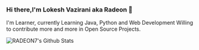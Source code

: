 ### Hi there,I'm Lokesh Vazirani aka Radeon 👋

I'm Learner, currently Learning Java, Python and Web Development 
Willing to contribute more and more in Open Source Projects.

<img align="left" alt="RADEON7's Github Stats" src="https://github-readme-stats.vercel.app/api?username=RADEON7&show_icons=true&hide_border=true" />
